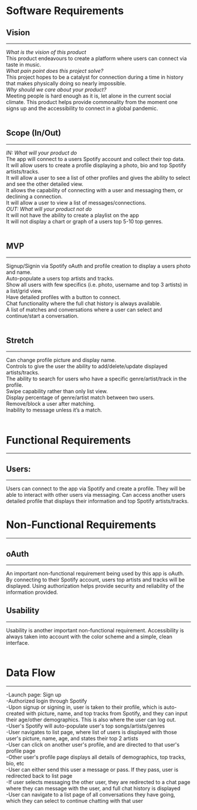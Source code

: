 # Software Requirements

## Vision<br>
---
 <i>What is the vision of this product</i><br>
This product endeavours to create a platform where users can connect via taste in music.<br>
<i>What pain point does this project solve?</i><br>
This project hopes to be a catalyst for connection during a time in history that makes physically doing so nearly impossible.<br>
<i>Why should we care about your product?</i><br>
Meeting people is hard enough as it is, let alone in the current social climate. This product helps provide commonality from the moment one signs up and the accessibility to connect in a global pandemic.<br><br>

## Scope (In/Out)
---
<i>IN: What will your product do</i><br>
The app will connect to a users Spotify account and collect their top data.<br>
It will allow users to create a profile displaying a photo, bio and top Spotify artists/tracks.<br>
It will allow a user to see a list of other profiles and gives the ability to select and see the other detailed view. <br>
It allows the capability of connecting with a user and messaging them, or declining a connection.<br>
It will allow a user to view a list of messages/connections. <br>
<i>OUT: What will your product not do</i><br>
It will not have the ability to create a playlist on the app<br>
It will not display a chart or graph of a users top 5-10 top genres.<br><br>

## MVP
---
Signup/Signin via Spotify oAuth and profile creation to display a users photo and name.<br>
Auto-populate a users top artists and tracks.<br>
Show all users with few specifics (i.e. photo, username and top 3 artists) in a list/grid view.<br>
Have detailed profiles with a button to connect.<br>
Chat functionality where the full chat history is always available.<br>
A list of matches and conversations where a user can select and continue/start a conversation.<br><br>

## Stretch
---
Can change profile picture and display name.<br>
Controls to give the user the ability to add/delete/update displayed artists/tracks.<br>
The ability to search for users who have a specific genre/artist/track in the profile.<br>
Swipe capability rather than only list view.<br>
Display percentage of genre/artist match between two users.<br>
Remove/block a user after matching.<br>
Inability to message unless it’s a match.<br><br>

# Functional Requirements
---
## Users:
---
Users can connect to the app via Spotify and create a profile. They will be able to interact with other users via messaging. Can access another users detailed profile that displays their information and top Spotify artists/tracks.<br>

# Non-Functional Requirements
---
## oAuth
---
An important non-functional requirement being used by this app is oAuth. By connecting to their Spotify account, users top artists and tracks will be displayed. Using authorization helps provide security and reliability of the information provided.<br>

## Usability 
---
Usability is another important non-functional requirement. Accessibility is always taken into account with the color scheme and a simple, clean interface.<br><br>

# Data Flow
---
-Launch page: Sign up<br>
-Authorized login through Spotify<br>
-Upon signup or signing in, user is taken to their profile, which is auto-created with picture, name, and top tracks from Spotify, and they can input their age/other demographics. This is also where the user can log out.<br>
-User's Spotify will auto-populate user's top songs/artists/genres<br>
-User navigates to list page, where list of users is displayed with those user's picture, name, age, and states their top 2 artists<br>
-User can click on another user's profile, and are directed to that user's profile page <br>
-Other user's profile page displays all details of demographics, top tracks, bio, etc <br>
-User can either send this user a message or pass. If they pass, user is redirected back to list page <br>
-If user selects messaging the other user, they are redirected to a chat page where they can message with the user, and full chat history is displayed <br>
-User can navigate to a list page of all conversations they have going, which they can select to continue chatting with that user
